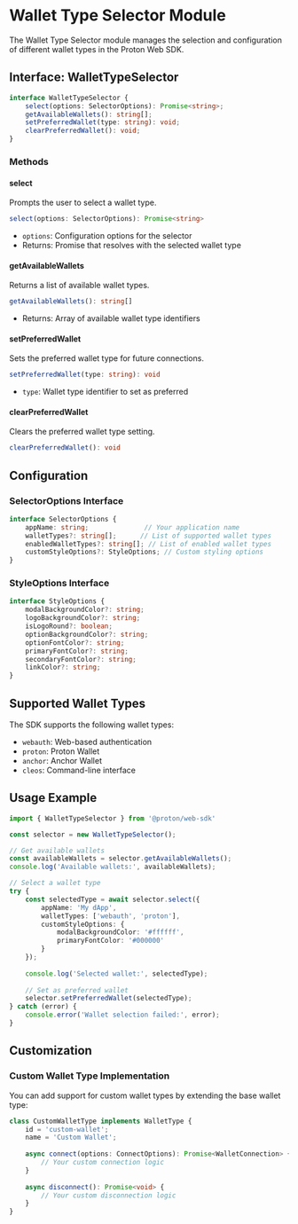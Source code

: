 # Wallet Type Selector Module

The Wallet Type Selector module manages the selection and configuration of different wallet types in the Proton Web SDK.

## Interface: WalletTypeSelector

```typescript
interface WalletTypeSelector {
    select(options: SelectorOptions): Promise<string>;
    getAvailableWallets(): string[];
    setPreferredWallet(type: string): void;
    clearPreferredWallet(): void;
}
```

### Methods

#### select
Prompts the user to select a wallet type.
```typescript
select(options: SelectorOptions): Promise<string>
```
- `options`: Configuration options for the selector
- Returns: Promise that resolves with the selected wallet type

#### getAvailableWallets
Returns a list of available wallet types.
```typescript
getAvailableWallets(): string[]
```
- Returns: Array of available wallet type identifiers

#### setPreferredWallet
Sets the preferred wallet type for future connections.
```typescript
setPreferredWallet(type: string): void
```
- `type`: Wallet type identifier to set as preferred

#### clearPreferredWallet
Clears the preferred wallet type setting.
```typescript
clearPreferredWallet(): void
```

## Configuration

### SelectorOptions Interface
```typescript
interface SelectorOptions {
    appName: string;              // Your application name
    walletTypes?: string[];      // List of supported wallet types
    enabledWalletTypes?: string[]; // List of enabled wallet types
    customStyleOptions?: StyleOptions; // Custom styling options
}
```

### StyleOptions Interface
```typescript
interface StyleOptions {
    modalBackgroundColor?: string;
    logoBackgroundColor?: string;
    isLogoRound?: boolean;
    optionBackgroundColor?: string;
    optionFontColor?: string;
    primaryFontColor?: string;
    secondaryFontColor?: string;
    linkColor?: string;
}
```

## Supported Wallet Types

The SDK supports the following wallet types:
- `webauth`: Web-based authentication
- `proton`: Proton Wallet
- `anchor`: Anchor Wallet
- `cleos`: Command-line interface

## Usage Example

```typescript
import { WalletTypeSelector } from '@proton/web-sdk'

const selector = new WalletTypeSelector();

// Get available wallets
const availableWallets = selector.getAvailableWallets();
console.log('Available wallets:', availableWallets);

// Select a wallet type
try {
    const selectedType = await selector.select({
        appName: 'My dApp',
        walletTypes: ['webauth', 'proton'],
        customStyleOptions: {
            modalBackgroundColor: '#ffffff',
            primaryFontColor: '#000000'
        }
    });
    
    console.log('Selected wallet:', selectedType);
    
    // Set as preferred wallet
    selector.setPreferredWallet(selectedType);
} catch (error) {
    console.error('Wallet selection failed:', error);
}
```

## Customization

### Custom Wallet Type Implementation

You can add support for custom wallet types by extending the base wallet type:

```typescript
class CustomWalletType implements WalletType {
    id = 'custom-wallet';
    name = 'Custom Wallet';
    
    async connect(options: ConnectOptions): Promise<WalletConnection> {
        // Your custom connection logic
    }
    
    async disconnect(): Promise<void> {
        // Your custom disconnection logic
    }
}
```